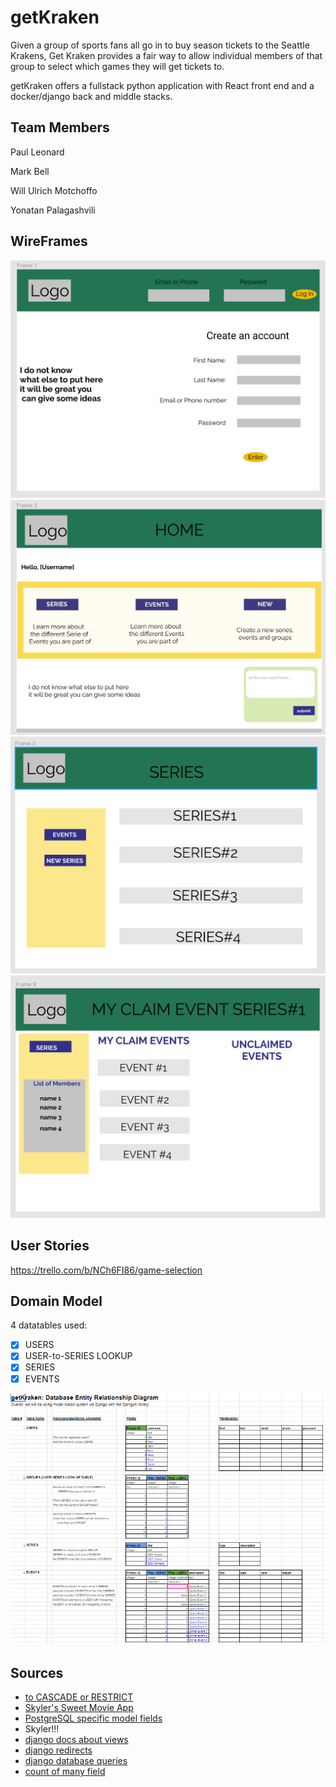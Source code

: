 # getKraken
Given a group of sports fans all go in to buy season tickets to the Seattle Krakens, Get Kraken provides a fair way to allow individual members of that group to select which games they will get tickets to.

getKraken offers a fullstack python application with React front end and a docker/django back and middle stacks.

## Team Members

Paul Leonard

Mark Bell

Will Ulrich Motchoffo

Yonatan Palagashvili

## WireFrames
![login-page](assets/signup_login_wireframe.png)
![homepage](assets/user_homepage_wireframe.png)
![series-page](assets/specific_series_wireframe.png)
![events-page](assets/events_wireframe.png)

## User Stories

https://trello.com/b/NCh6FI86/game-selection

## Domain Model

4 datatables used:

- [x] USERS
- [x] USER-to-SERIES LOOKUP 
- [x] SERIES 
- [x] EVENTS

![database-entity-relationship-diagram](assets/db_entity_relationship.png)


## Sources
- [to CASCADE or RESTRICT](
https://docs.djangoproject.com/en/3.1/ref/models/fields/#django.db.models.ForeignKey)
- [Skyler's Sweet Movie App](https://github.com/MyColl-Org/mycoll_back_end)
- [PostgreSQL specific model fields](https://docs.djangoproject.com/en/3.1/ref/contrib/postgres/fields/)
- Skyler!!!
- [django docs about views](https://docs.djangoproject.com/en/3.1/topics/http/views/)
- [django redirects](https://realpython.com/django-redirects/)
- [django database queries](https://docs.djangoproject.com/en/3.1/topics/db/queries/)
- [count of many field](https://stackoverflow.com/questions/27149984/django-how-to-get-count-for-manytomany-field)